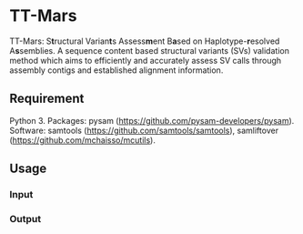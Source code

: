 # TT-Mars

TT-Mars: S**t**ructural Varian**t**s Assess**m**ent B**a**sed on Haplotype-**r**esolved A**s**semblies.
A sequence content based structural variants (SVs) validation method which aims to efficiently and accurately assess SV calls through assembly contigs and established alignment information.  

## Requirement

Python 3. Packages: pysam (https://github.com/pysam-developers/pysam).
Software: samtools (https://github.com/samtools/samtools), samliftover (https://github.com/mchaisso/mcutils).

## Usage

### Input

### Output